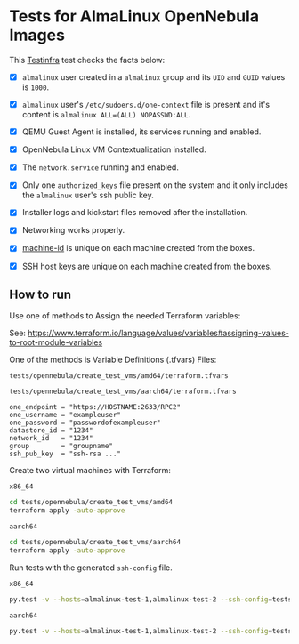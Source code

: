 # Tests for AlmaLinux OpenNebula Images

This [Testinfra](https://testinfra.readthedocs.io/) test checks the facts below:

- [x] `almalinux` user created in a `almalinux` group and its `UID` and `GUID` values is `1000`.
- [x] `almalinux` user's `/etc/sudoers.d/one-context` file is present and it's content is `almalinux ALL=(ALL) NOPASSWD:ALL`.
- [x] QEMU Guest Agent is installed, its services running and enabled.
- [x] OpenNebula Linux VM Contextualization installed.
- [x] The `network.service` running and enabled.
- [x] Only one `authorized_keys` file present on the system and it only includes the `almalinux` user's ssh public key.
- [x] Installer logs and kickstart files removed after the installation.
- [x] Networking works properly.
- [x] [machine-id](https://www.freedesktop.org/software/systemd/man/machine-id.html) is unique on each machine created from the boxes.
- [x] SSH host keys are unique on each machine created from the boxes.


## How to run
Use one of methods to Assign the needed Terraform variables:

See: https://www.terraform.io/language/values/variables#assigning-values-to-root-module-variables


One of the methods is Variable Definitions (.tfvars) Files:

`tests/opennebula/create_test_vms/amd64/terraform.tfvars`

`tests/opennebula/create_test_vms/aarch64/terraform.tfvars`
```hcl
one_endpoint = "https://HOSTNAME:2633/RPC2"
one_username = "exampleuser"
one_password = "passwordofexampleuser"
datastore_id = "1234"
network_id   = "1234"
group        = "groupname"
ssh_pub_key  = "ssh-rsa ..."
```
Create two virtual machines with Terraform:

`x86_64`

```sh
cd tests/opennebula/create_test_vms/amd64
terraform apply -auto-approve
```

`aarch64`

```sh
cd tests/opennebula/create_test_vms/aarch64
terraform apply -auto-approve
```

Run tests with the generated `ssh-config` file.

`x86_64`

```sh
py.test -v --hosts=almalinux-test-1,almalinux-test-2 --ssh-config=tests/opennebula/create_test_vms/amd64/ssh-config test_opennebula.py
```

`aarch64`

```sh
py.test -v --hosts=almalinux-test-1,almalinux-test-2 --ssh-config=tests/opennebula/create_test_vms/aarch64/ssh-config test_opennebula.py
```
